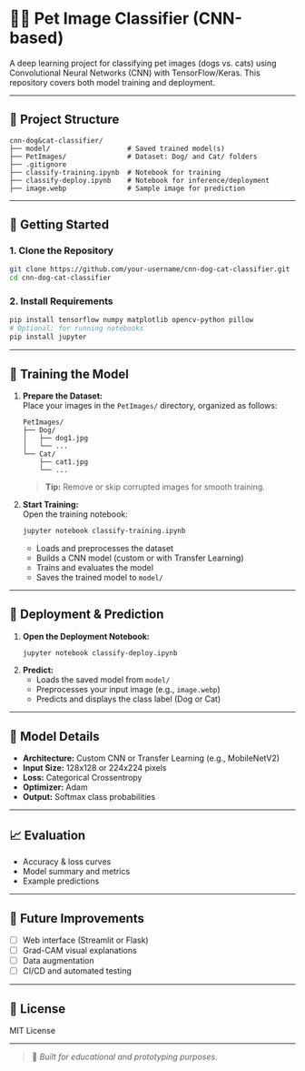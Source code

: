 # 🐶🐱 Pet Image Classifier (CNN-based)

A deep learning project for classifying pet images (dogs vs. cats) using Convolutional Neural Networks (CNN) with TensorFlow/Keras. This repository covers both model training and deployment.

---

## 📁 Project Structure

```
cnn-dog&cat-classifier/
├── model/                   # Saved trained model(s)
├── PetImages/               # Dataset: Dog/ and Cat/ folders
├── .gitignore
├── classify-training.ipynb  # Notebook for training
├── classify-deploy.ipynb    # Notebook for inference/deployment
├── image.webp               # Sample image for prediction
```

---

## 🚀 Getting Started

### 1. Clone the Repository

```bash
git clone https://github.com/your-username/cnn-dog-cat-classifier.git
cd cnn-dog-cat-classifier
```

### 2. Install Requirements

```bash
pip install tensorflow numpy matplotlib opencv-python pillow
# Optional: for running notebooks
pip install jupyter
```

---

## 🧠 Training the Model

1. **Prepare the Dataset:**  
   Place your images in the `PetImages/` directory, organized as follows:
   ```
   PetImages/
   ├── Dog/
   │   ├── dog1.jpg
   │   └── ...
   └── Cat/
       ├── cat1.jpg
       └── ...
   ```
   > **Tip:** Remove or skip corrupted images for smooth training.

2. **Start Training:**  
   Open the training notebook:
   ```bash
   jupyter notebook classify-training.ipynb
   ```
   - Loads and preprocesses the dataset
   - Builds a CNN model (custom or with Transfer Learning)
   - Trains and evaluates the model
   - Saves the trained model to `model/`

---

## 🤖 Deployment & Prediction

1. **Open the Deployment Notebook:**
   ```bash
   jupyter notebook classify-deploy.ipynb
   ```
2. **Predict:**  
   - Loads the saved model from `model/`
   - Preprocesses your input image (e.g., `image.webp`)
   - Predicts and displays the class label (Dog or Cat)

---

## 🧩 Model Details

- **Architecture:** Custom CNN or Transfer Learning (e.g., MobileNetV2)
- **Input Size:** 128x128 or 224x224 pixels
- **Loss:** Categorical Crossentropy
- **Optimizer:** Adam
- **Output:** Softmax class probabilities

---

## 📈 Evaluation

- Accuracy & loss curves
- Model summary and metrics
- Example predictions

---

## 🚧 Future Improvements

- [ ] Web interface (Streamlit or Flask)
- [ ] Grad-CAM visual explanations
- [ ] Data augmentation
- [ ] CI/CD and automated testing

---

## 📄 License

MIT License

---

> 🔗 *Built for educational and prototyping purposes.*